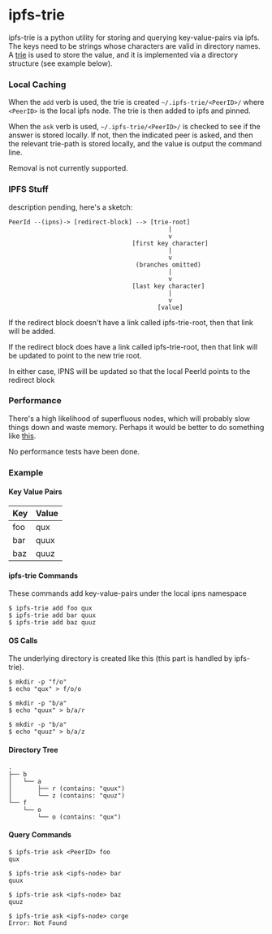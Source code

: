 ipfs-trie
=============

ipfs-trie is a python utility for storing and querying key-value-pairs via ipfs.  The keys need to be strings whose characters are valid in directory names. A [trie](https://en.wikipedia.org/wiki/Trie) is used to store the value, and it is implemented via a directory structure (see example below).

### Local Caching

When the `add` verb is used, the trie is created `~/.ipfs-trie/<PeerID>/` where `<PeerID>` is the local ipfs node.  The trie is then added to ipfs and pinned.

When the `ask` verb is used, `~/.ipfs-trie/<PeerID>/` is checked to see if the answer is stored locally.  If not, then the indicated peer is asked, and then the relevant trie-path is stored locally, and the value is output the command line.

Removal is not currently supported.

### IPFS Stuff

description pending, here's a sketch:

    PeerId --(ipns)-> [redirect-block] --> [trie-root]
                                                |
                                                v
                                      [first key character]
                                                |
                                                v
                                       (branches omitted)
                                                |
                                                v
                                      [last key character]
                                                |
                                                v
                                             [value]

If the redirect block doesn't have a link called ipfs-trie-root, then that link will be added.

If the redirect block does have a link called ipfs-trie-root, then that link will be updated to point to the new trie root.

In either case, IPNS will be updated so that the local PeerId points to the redirect block

### Performance

There's a high likelihood of superfluous nodes, which will probably slow things down and waste memory.  Perhaps it would be better to do something like [this](https://github.com/ethereum/wiki/wiki/Patricia-Tree).

No performance tests have been done.

### Example

#### Key Value Pairs

| Key | Value |
|-----|-------|
| foo | qux   |
| bar | quux  |
| baz | quuz  |

#### ipfs-trie Commands

These commands add key-value-pairs under the local ipns namespace

    $ ipfs-trie add foo qux
    $ ipfs-trie add bar quux
    $ ipfs-trie add baz quuz

#### OS Calls

The underlying directory is created like this (this part is handled by ipfs-trie).

    $ mkdir -p "f/o"
    $ echo "qux" > f/o/o

    $ mkdir -p "b/a"
    $ echo "quux" > b/a/r

    $ mkdir -p "b/a"
    $ echo "quuz" > b/a/z

#### Directory Tree

    .
    ├── b
    │   └── a
    │       ├── r (contains: "quux")
    │       └── z (contains: "quuz")
    └── f
        └── o
            └── o (contains: "qux")

#### Query Commands

    $ ipfs-trie ask <PeerID> foo
    qux

    $ ipfs-trie ask <ipfs-node> bar
    quux

    $ ipfs-trie ask <ipfs-node> baz
    quuz

    $ ipfs-trie ask <ipfs-node> corge
    Error: Not Found
